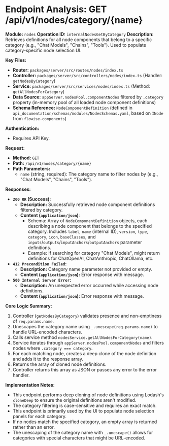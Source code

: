 # Endpoint Analysis: GET /api/v1/nodes/category/{name}

**Module:** `nodes`
**Operation ID:** `internalNodesGetByCategory`
**Description:** Retrieves definitions for all node components that belong to a specific category (e.g., "Chat Models", "Chains", "Tools"). Used to populate category-specific node selection UI.

**Key Files:**
*   **Router:** `packages/server/src/routes/nodes/index.ts`
*   **Controller:** `packages/server/src/controllers/nodes/index.ts` (Handler: `getNodesByCategory`)
*   **Service:** `packages/server/src/services/nodes/index.ts` (Method: `getAllNodesForCategory`)
*   **Data Source:** `appServer.nodesPool.componentNodes` filtered by `.category` property (in-memory pool of all loaded node component definitions)
*   **Schema Reference:** `NodeComponentDefinition` (defined in `api_documentation/schemas/modules/NodesSchemas.yaml`, based on `INode` from `flowise-components`)

**Authentication:**
*   Requires API Key.

**Request:**
*   **Method:** `GET`
*   **Path:** `/api/v1/nodes/category/{name}`
*   **Path Parameters:**
    *   `name` (string, required): The category name to filter nodes by (e.g., "Chat Models", "Chains", "Tools").

**Responses:**

*   **`200 OK` (Success):**
    *   **Description:** Successfully retrieved node component definitions filtered by category.
    *   **Content (`application/json`)**:
        *   Schema: Array of `NodeComponentDefinition` objects, each describing a node component that belongs to the specified category. Includes `label`, `name` (internal ID), `version`, `type`, `category`, `icon`, `baseClasses`, and `inputs`/`outputs`/`inputAnchors`/`outputAnchors` parameter definitions.
        *   Example: If searching for category "Chat Models", might return definitions for ChatOpenAI, ChatAnthropic, ChatOllama, etc.
*   **`412 Precondition Failed`:**
    *   **Description:** Category name parameter not provided or empty.
    *   **Content (`application/json`):** Error response with message.
*   **`500 Internal Server Error`:**
    *   **Description:** An unexpected error occurred while accessing node definitions.
    *   **Content (`application/json`):** Error response with message.

**Core Logic Summary:**
1.  Controller (`getNodesByCategory`) validates presence and non-emptiness of `req.params.name`.
2.  Unescapes the category name using `_.unescape(req.params.name)` to handle URL-encoded characters.
3.  Calls service method `nodesService.getAllNodesForCategory(name)`.
4.  Service iterates through `appServer.nodesPool.componentNodes` and filters nodes where `.category === category`.
5.  For each matching node, creates a deep clone of the node definition and adds it to the response array.
6.  Returns the array of cloned node definitions.
7.  Controller returns this array as JSON or passes any error to the error handler.

**Implementation Notes:**
* This endpoint performs deep cloning of node definitions using Lodash's `cloneDeep` to ensure the original definitions aren't modified.
* The category filtering is case-sensitive and requires an exact match.
* This endpoint is primarily used by the UI to populate node selection panels for each category.
* If no nodes match the specified category, an empty array is returned rather than an error.
* The unescaping of the category name with `_.unescape()` allows for categories with special characters that might be URL-encoded.